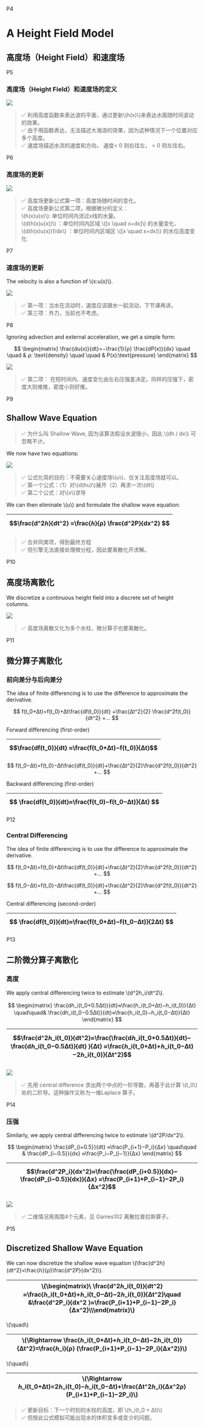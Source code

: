 P4   
# A Height Field Model   

## 高度场（Height Field）和速度场

P5   
### 高度场（Height Field）和速度场的定义

![](./assets/10-3.png)    


> &#x2705; 利用高度函数来表达波的平面，通过更新\\(h(x)\\)来表达水面随时间波动的效果。    
> &#x2705; 由于用函数表达，无法描述大海浪的效果，因为这种情况下一个位置对应多个高度。  
> &#x2705; 速度场描述水流的速度和方向， 速度< 0 则右往左， > 0 则左往右。   



P6   
### 高度场的更新

![](./assets/10-4-1.png) 

> &#x2705; 高度场更新公式第一项：高度场随时间的变化。  
> &#x2705; 高度场更新公式第二项，根据微分的定义：   
> \\(h(x)u(x)\\): 单位时间内流过x线的水量。     
> \\(d(h(x)u(x))\\) ：单位时间内区域 \\([x \quad x+dx]\\) 的水量变化、    
> \\(d(h(x)u(x))1/dx\\) ：单位时间内区域区 \\([x \quad x+dx]\\) 的水位高度变化    


P7   
### 速度场的更新

The velocity is also a function of \\(x:u(x)\\).   

![](./assets/10-5-1.png)    

> &#x2705; 第一项：当水在流动时，速度应该跟水一起流动，下节课再讲。  
> &#x2705; 第三项：外力，当前也不考虑。   


P8   

Ignoring advection and external acceleration, we get a simple form:   

$$
\begin{matrix}
\frac{du(x)}{dt}=−\frac{1}{ρ} \frac{dP(x)}{dx} \quad \quad & ρ: \text{density} \quad \quad & P(x):\text{pressure}
\end{matrix}
$$


![](./assets/10-6.png)   

> &#x2705; 第二项： 在短时间内、速度变化由左右压强差决定。同样的压强下，密度大则难推，密度小则好推。   


P9   
## Shallow Wave Equation   

> &#x2705; 为什么叫 Shallow Wave, 因为该算法假设水波很小，因此 \\(dh / dx\\) 可忽略不计。    

We now have two equations:   

![](./assets/10-7.png) 

> &#x2705; 公式化简的目的：不需要关心速度场\\(u\\)、仅关注高度场就可以。  
> &#x2705; 第一个公式：（1）对\\(d(hu)\\)展开（2）再求一次\\(dt\\)    
> &#x2705; 第二个公式：对\\(x\\)求导    

We can then eliminate \\(u\\) and formulate the shallow wave equation:    

| $$\frac{d^2ℎ}{dt^2} =\frac{ℎ}{ρ} \frac{d^2P}{dx^2} $$ |
|----|  

> &#x2705; 合并同类项，得到最终方程     
> &#x2705; 但引擎无法直接处理微分程，因此要离散化开求解。       

P10  
## 高度场离散化


We discretize a continuous height field into a discrete set of height columns.    

![](./assets/10-8.png)  

> &#x2705; 高度场离散又化为多个水柱，微分算子也要离散化。    

P11   

## 微分算子离散化   

### 前向差分与后向差分

The idea of finite differencing is to use the difference to approximate the derivative.     

 

$$
f(t_0+∆t)=f(t_0)+∆t\frac{df(t_0)}{dt} +\frac{∆t^2}{2} \frac{d^2f(t_0)}{dt^2} +…
$$

Forward differencing (first-order)   

| $$\frac{df(t_0)}{dt} ≈\frac{f(t_0+∆t)−f(t_0)}{∆t}$$ | 
|---|

$$
f(t_0−∆t)=f(t_0)−∆t\frac{df(t_0)}{dt}+\frac{∆t^2}{2}\frac{d^2f(t_0)}{dt^2} +…
$$

Backward differencing (first-order)     

| $$ \frac{df(t_0)}{dt}≈\frac{f(t_0)−f(t_0−∆t)}{∆t} $$ | 
|---|


P12   
### Central Differencing

The idea of finite differencing is to use the difference to approximate the derivative.    

$$
f(t_0+∆t)=f(t_0)+∆t\frac{df(t_0)}{dt}+\frac{∆t^2}{2}\frac{d^2f(t_0)}{dt^2} +…
$$

$$
f(t_0−∆t)=f(t_0)−∆t\frac{df(t_0)}{dt}+\frac{∆t^2}{2}\frac{d^2f(t_0)}{dt^2} +…
$$



Central differencing (second-order)   

| $$ \frac{df(t_0)}{dt}≈\frac{f(t_0+∆t)−f(t_0−∆t)}{2∆t} $$ | 
|---|




P13   
## 二阶微分算子离散化

### 高度   

We apply central differencing twice to estimate \\(d^2ℎ_i/dt^2\\).    

$$
\begin{matrix}
 \frac{dℎ_i(t_0+0.5∆t)}{dt}≈\frac{ℎ_i(t_0+∆t)−ℎ_i(t_0)}{∆t}  \quad\quad& \frac{dℎ_i(t_0−0.5∆t)}{dt}≈\frac{ℎ_i(t_0)−ℎ_i(t_0−∆t)}{∆t} 
\end{matrix}
$$

| $$\frac{d^2ℎ_i(t_0)}{dt^2}≈\frac{\frac{dℎ_i(t_0+0.5∆t)}{dt}−\frac{dℎ_i(t_0−0.5∆t)}{dt} }{∆t} ≈\frac{ℎ_i(t_0+∆t)+ℎ_i(t_0−∆t)−2ℎ_i(t_0)}{∆t^2}$$ |
|---|


![](./assets/10-12.png)   


> &#x2705; 先用 central difference 求出两个中点的一阶导数，再基于此计算 \\(t_0\\) 处的二阶导。这种操作又称为一维Laplace 算子。    



P14    

### 压强

Similarly, we apply central differencing twice to estimate \\(d^2P/dx^2\\).      

$$
\begin{matrix}
 \frac{dP_{i+0.5}}{dt} ≈\frac{P_{i+1}−P_i}{∆x} \quad\quad & \frac{dP_{i−0.5}}{dx} ≈\frac{P_i−P_{i−1}}{∆x} 
\end{matrix}
$$


|  $$\frac{d^2P_i}{dx^2}≈\frac{\frac{dP_{i+0.5}}{dx}−\frac{dP_{i−0.5}}{dx}}{∆x} ≈\frac{P_{i+1}+P_{i−1}−2P_i}{∆x^2}$$ |
|---|   

![](./assets/10-13.png)   


> &#x2705; 二维情况用周围4个元素，见 Games102 离散拉普拉斯算子。  


P15   
## Discretized Shallow Wave Equation    

We can now discretize the shallow wave equation \\(\frac{d^2ℎ}{dt^2}=\frac{ℎ}{ρ}\frac{d^2P}{dx^2}\\).     

 
| \\(\begin{matrix}\\ \frac{d^2ℎ_i(t_0)}{dt^2}≈\frac{ℎ_i(t_0+∆t)+ℎ_i(t_0−∆t)−2ℎ_i(t_0)}{∆t^2}\quad  &\frac{d^2P_i}{dx^2 }≈\frac{P_{i+1}+P_{i−1}−2P_i}{∆x^2}\\\\\end{matrix}\\)  |
|----|

\\(\quad\\)

|  \\(\Rightarrow \frac{ℎ_i(t_0+∆t)+ℎ_i(t_0−∆t)−2ℎ_i(t_0)}{∆t^2}=\frac{ℎ_i}{ρ} (\frac{P_{i+1}+P_{i−1}−2P_i}{∆x^2})\\)  |
|----|

\\(\quad\\)

|  \\(\Rightarrow ℎ_i(t_0+∆t)=2ℎ_i(t_0)−ℎ_i(t_0−∆t)+\frac{∆t^2ℎ_i}{∆x^2ρ}(P_{i+1}+P_{i−1}−2P_i)\\)  |
|----|


> &#x2705; 更新目标：下一个时刻的水柱的高度，即 \\(h_i(t_0 + ∆t)\\)    
> &#x2705; 但按此公式模拟可能出现水的体积变多或变少的问题。   


